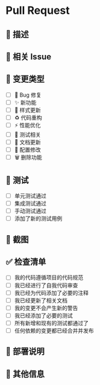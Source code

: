 # Pull Request

## 📝 描述
<!-- 简要描述这个PR的内容 -->

## 🔗 相关 Issue
<!-- 关联的Issue号码，例如：Fixes #123 -->

## 🎯 变更类型
<!-- 在适用的选项前打勾 -->
- [ ] 🐛 Bug 修复
- [ ] ✨ 新功能
- [ ] 💄 样式更新
- [ ] ♻️ 代码重构
- [ ] ⚡ 性能优化
- [ ] 🧪 测试相关
- [ ] 📝 文档更新
- [ ] 🔧 配置修改
- [ ] 🗑️ 删除功能

## 🧪 测试
<!-- 描述你如何测试这些变更 -->
- [ ] 单元测试通过
- [ ] 集成测试通过
- [ ] 手动测试通过
- [ ] 添加了新的测试用例

## 📸 截图
<!-- 如果是UI相关的变更，请提供截图 -->

## ✅ 检查清单
- [ ] 我的代码遵循项目的代码规范
- [ ] 我已经进行了自我代码审查
- [ ] 我已经为代码添加了必要的注释
- [ ] 我已经更新了相关文档
- [ ] 我的变更不会产生新的警告
- [ ] 我已经添加了必要的测试
- [ ] 所有新增和现有的测试都通过了
- [ ] 任何依赖的变更都已经合并并发布

## 🔄 部署说明
<!-- 如果有特殊的部署要求，请在此说明 -->

## 💬 其他信息
<!-- 任何其他相关信息 -->